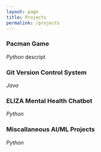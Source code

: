 ```yaml
---
layout: page
title: Projects
permalink: /projects
---
```


### Pacman Game 
*Python*
descript


### Git Version Control System
*Java*

### ELIZA Mental Health Chatbot
*Python*

### Miscallaneous AI/ML Projects
*Python*